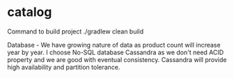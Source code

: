 # catalog
Command to build project
./gradlew clean build

Database - We have growing nature of data as product count will increase year by year. I choose No-SQL database Cassandra as we don't need ACID property and we are good with eventual consistency. Cassandra will provide high availability and partition tolerance. 
